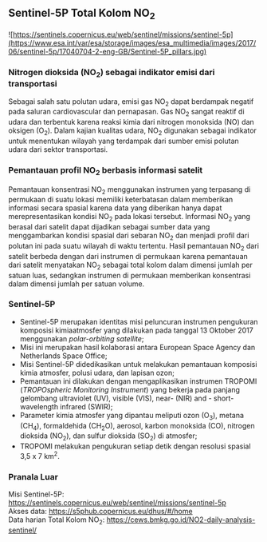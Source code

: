 ## Sentinel-5P Total Kolom NO<sub>2</sub>

![https://sentinels.copernicus.eu/web/sentinel/missions/sentinel-5p](https://www.esa.int/var/esa/storage/images/esa_multimedia/images/2017/06/sentinel-5p/17040704-2-eng-GB/Sentinel-5P_pillars.jpg)

### Nitrogen dioksida (NO<sub>2</sub>) sebagai indikator emisi dari transportasi
Sebagai salah satu polutan udara, emisi gas NO<sub>2</sub> dapat berdampak negatif pada saluran cardiovascular dan pernapasan. Gas NO<sub>2</sub> sangat reaktif di udara dan terbentuk karena reaksi kimia dari nitrogen monoksida (NO) dan oksigen (O<sub>2</sub>). Dalam kajian kualitas udara, NO<sub>2</sub> digunakan sebagai indikator untuk menentukan wilayah yang terdampak dari sumber emisi polutan udara dari sektor transportasi.

### Pemantauan profil NO<sub>2</sub> berbasis informasi satelit 
Pemantauan konsentrasi NO<sub>2</sub> menggunakan instrumen yang terpasang di permukaan di suatu lokasi memiliki keterbatasan dalam memberikan informasi secara spasial karena data yang diberikan hanya dapat merepresentasikan kondisi NO<sub>2</sub> pada lokasi tersebut. Informasi NO<sub>2</sub> yang berasal dari satelit dapat dijadikan sebagai sumber data yang menggambarkan kondisi spasial dari sebaran NO<sub>2</sub> dan menjadi profil dari polutan ini pada suatu wilayah di waktu tertentu. 
Hasil pemantauan NO<sub>2</sub> dari satelit berbeda dengan dari instrumen di permukaan karena pemantauan dari satelit menyatakan NO<sub>2</sub> sebagai total kolom dalam dimensi jumlah per satuan luas, sedangkan instrumen di permukaan memberikan konsentrasi dalam dimensi jumlah per satuan volume.

### Sentinel-5P
- Sentinel-5P merupakan identitas misi peluncuran instrumen pengukuran komposisi kimiaatmosfer yang dilakukan pada tanggal 13 Oktober 2017 menggunakan _polar-orbiting satellite_;
- Misi ini merupakan hasil kolaborasi antara European Space Agency dan Netherlands Space Office;
- Misi Sentinel-5P didedikasikan untuk melakukan pemantauan komposisi kimia atmosfer, polusi udara, dan lapisan ozon;
- Pemantauan ini dilakukan dengan mengaplikasikan instrumen TROPOMI (_TROPOspheric Monitoring Instrument_) yang bekerja pada panjang gelombang ultraviolet (UV), visible (VIS), near- (NIR) and - short-wavelength infrared (SWIR);
- Parameter kimia atmosfer yang dipantau meliputi ozon (O<sub>3</sub>), metana (CH<sub>4</sub>), formaldehida (CH<sub>2</sub>O), aerosol, karbon monoksida (CO), nitrogen dioksida (NO<sub>2</sub>), dan sulfur dioksida (SO<sub>2</sub>) di atmosfer;
- TROPOMI melakukan pengukuran setiap detik dengan resolusi spasial 3,5 x 7 km<sup>2</sup>.

### Pranala Luar
Misi Sentinel-5P: https://sentinels.copernicus.eu/web/sentinel/missions/sentinel-5p<br>
Akses data: https://s5phub.copernicus.eu/dhus/#/home<br>
Data harian Total Kolom NO<sub>2</sub>: https://cews.bmkg.go.id/NO2-daily-analysis-sentinel/
